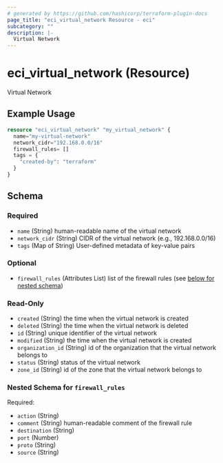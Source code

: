 ```yaml
---
# generated by https://github.com/hashicorp/terraform-plugin-docs
page_title: "eci_virtual_network Resource - eci"
subcategory: ""
description: |-
  Virtual Network
---
```


# eci_virtual_network (Resource)

Virtual Network

## Example Usage

```terraform
resource "eci_virtual_network" "my_virtual_network" {
  name="my-virtual-network"
  network_cidr="192.168.0.0/16"
  firewall_rules= []
  tags = {
    "created-by": "terraform"
  }
}
```

<!-- schema generated by tfplugindocs -->
## Schema

### Required

- `name` (String) human-readable name of the virtual network
- `network_cidr` (String) CIDR of the virtual network (e.g., 192.168.0.0/16)
- `tags` (Map of String) User-defined metadata of key-value pairs

### Optional

- `firewall_rules` (Attributes List) list of the firewall rules (see [below for nested schema](#nestedatt--firewall_rules))

### Read-Only

- `created` (String) the time when the virtual network is created
- `deleted` (String) the time when the virtual network is deleted
- `id` (String) unique identifier of the virtual network
- `modified` (String) the time when the virtual network is created
- `organization_id` (String) id of the organization that the virtual network belongs to
- `status` (String) status of the virtual network
- `zone_id` (String) id of the zone that the virtual network belongs to

<a id="nestedatt--firewall_rules"></a>
### Nested Schema for `firewall_rules`

Required:

- `action` (String)
- `comment` (String) human-readable comment of the firewall rule
- `destination` (String)
- `port` (Number)
- `proto` (String)
- `source` (String)
